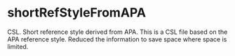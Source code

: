 # shortRefStyleFromAPA
CSL. Short reference style derived from APA. 
This is a CSL file based on the APA reference style. Reduced the information to save space where space is limited.

